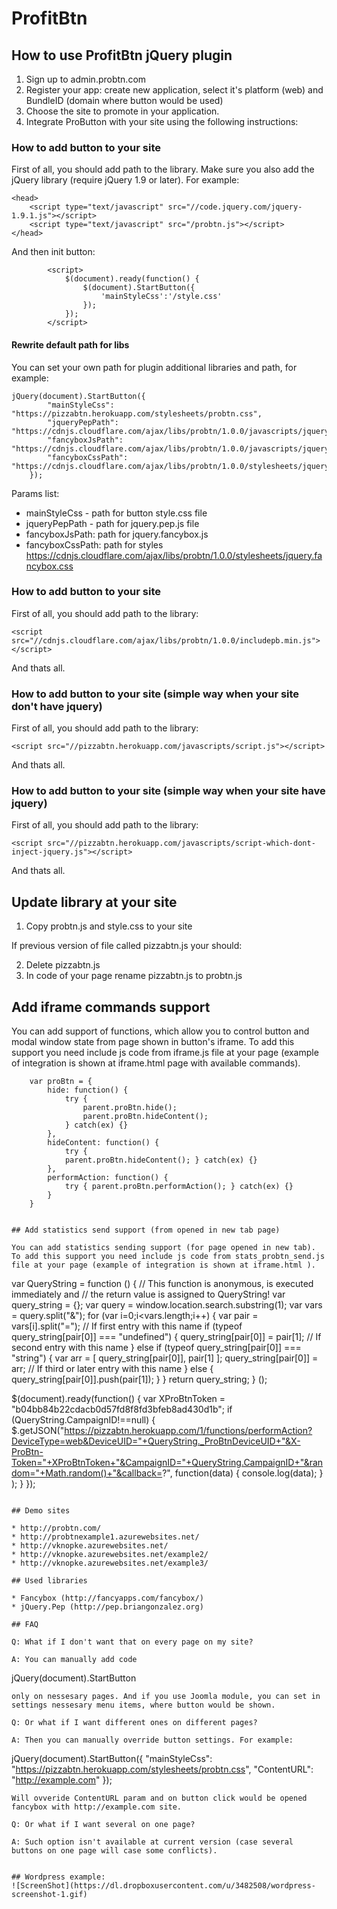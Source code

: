 ProfitBtn
=======

## How to use ProfitBtn jQuery plugin

1. Sign up to admin.probtn.com
2. Register your app: create new application, select it's platform (web) and BundleID (domain where button would be used)
3. Choose the site to promote in your application.
4. Integrate ProButton with your site using the following instructions:

### How to add button to your site 

First of all, you should add path to the library. Make sure you also add the jQuery library (require jQuery 1.9 or later). For example:

```
<head>
    <script type="text/javascript" src="//code.jquery.com/jquery-1.9.1.js"></script>
    <script type="text/javascript" src="/probtn.js"></script>
</head>
```

And then init button:

```
        <script>
        	$(document).ready(function() {
        		$(document).StartButton({
        			'mainStyleCss':'/style.css'
        		});
        	});
        </script>
```

#### Rewrite default path for libs

You can set your own path for plugin additional libraries and path, for example:

```
jQuery(document).StartButton({
		"mainStyleCss": "https://pizzabtn.herokuapp.com/stylesheets/probtn.css",
		"jqueryPepPath": "https://cdnjs.cloudflare.com/ajax/libs/probtn/1.0.0/javascripts/jquery.pep.min.js",
		"fancyboxJsPath": "https://cdnjs.cloudflare.com/ajax/libs/probtn/1.0.0/javascripts/jquery.fancybox.js",
		"fancyboxCssPath": "https://cdnjs.cloudflare.com/ajax/libs/probtn/1.0.0/stylesheets/jquery.fancybox.css",
	});
```

Params list:
* mainStyleCss - path for button style.css file
* jqueryPepPath - path for jquery.pep.js file
* fancyboxJsPath: path for jquery.fancybox.js
* fancyboxCssPath: path for styles https://cdnjs.cloudflare.com/ajax/libs/probtn/1.0.0/stylesheets/jquery.fancybox.css

### How to add button to your site

First of all, you should add path to the library:

```
<script src="//cdnjs.cloudflare.com/ajax/libs/probtn/1.0.0/includepb.min.js"></script>
```

And thats all.

### How to add button to your site (simple way when your site don't have jquery)

First of all, you should add path to the library:

```
<script src="//pizzabtn.herokuapp.com/javascripts/script.js"></script>
```

And thats all.

### How to add button to your site (simple way when your site have jquery)

First of all, you should add path to the library:

```
<script src="//pizzabtn.herokuapp.com/javascripts/script-which-dont-inject-jquery.js"></script>
```

And thats all.

## Update library at your site

1. Copy probtn.js and style.css to your site

If previous version of file called pizzabtn.js your should:

2. Delete pizzabtn.js
3. In code of your page rename pizzabtn.js to probtn.js

## Add iframe commands support

You can add support of functions, which allow you to control button and modal window state from page shown in button's iframe.
To add this support you need include js code from iframe.js file at your page (example of integration is shown at iframe.html page with available commands).

```
	var proBtn = {
		hide: function() {
			try {
				parent.proBtn.hide();
				parent.proBtn.hideContent();
			} catch(ex) {}
		},
		hideContent: function() {
			try {			
			parent.proBtn.hideContent(); } catch(ex) {}
		},
		performAction: function() {
			try { parent.proBtn.performAction(); } catch(ex) {}
		}
	}

	
## Add statistics send support (from opened in new tab page)

You can add statistics sending support (for page opened in new tab).
To add this support you need include js code from stats_probtn_send.js file at your page (example of integration is shown at iframe.html ).

```
var QueryString = function () {
  // This function is anonymous, is executed immediately and 
  // the return value is assigned to QueryString!
  var query_string = {};
  var query = window.location.search.substring(1);
  var vars = query.split("&");
  for (var i=0;i<vars.length;i++) {
    var pair = vars[i].split("=");
    	// If first entry with this name
    if (typeof query_string[pair[0]] === "undefined") {
      query_string[pair[0]] = pair[1];
    	// If second entry with this name
    } else if (typeof query_string[pair[0]] === "string") {
      var arr = [ query_string[pair[0]], pair[1] ];
      query_string[pair[0]] = arr;
    	// If third or later entry with this name
    } else {
      query_string[pair[0]].push(pair[1]);
    }
  } 
    return query_string;
} ();

$(document).ready(function() {
	var XProBtnToken = "b04bb84b22cdacb0d57fd8f8fd3bfeb8ad430d1b";
	if (QueryString.CampaignID!==null) {
                    $.getJSON("https://pizzabtn.herokuapp.com/1/functions/performAction?DeviceType=web&DeviceUID="+QueryString._ProBtnDeviceUID+"&X-ProBtn-Token="+XProBtnToken+"&CampaignID="+QueryString.CampaignID+"&random="+Math.random()+"&callback=?",
                        function(data) {
                            console.log(data);
                        }
                    );
    }
});
```

## Demo sites

* http://probtn.com/
* http://probtnexample1.azurewebsites.net/
* http://vknopke.azurewebsites.net/
* http://vknopke.azurewebsites.net/example2/
* http://vknopke.azurewebsites.net/example3/

## Used libraries

* Fancybox (http://fancyapps.com/fancybox/)
* jQuery.Pep (http://pep.briangonzalez.org)

## FAQ

Q: What if I don't want that on every page on my site?

A: You can manually add code
```
jQuery(document).StartButton
```
only on nessesary pages. And if you use Joomla module, you can set in settings nessesary menu items, where button would be shown.

Q: Or what if I want different ones on different pages?

A: Then you can manually override button settings. For example:
```
jQuery(document).StartButton({
		"mainStyleCss": "https://pizzabtn.herokuapp.com/stylesheets/probtn.css",
		"ContentURL": "http://example.com"
	});
```
Will ovveride ContentURL param and on button click would be opened fancybox with http://example.com site.

Q: Or what if I want several on one page?

A: Such option isn't available at current version (case several buttons on one page will case some conflicts).


## Wordpress example:
![ScreenShot](https://dl.dropboxusercontent.com/u/3482508/wordpress-screenshot-1.gif)
